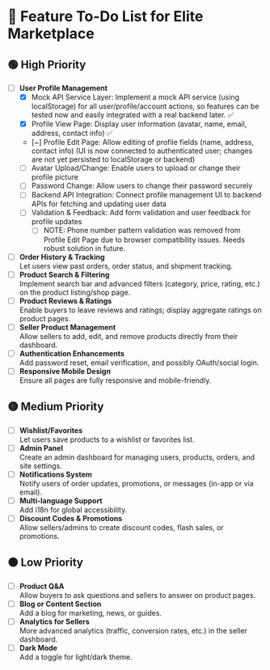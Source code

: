 # 📝 Feature To-Do List for Elite Marketplace

## 🟢 High Priority
- [ ] **User Profile Management**
  - [x] Mock API Service Layer: Implement a mock API service (using localStorage) for all user/profile/account actions, so features can be tested now and easily integrated with a real backend later. ✅
  - [x] Profile View Page: Display user information (avatar, name, email, address, contact info) ✅
  - [~] Profile Edit Page: Allow editing of profile fields (name, address, contact info) (UI is now connected to authenticated user; changes are not yet persisted to localStorage or backend)
  - [ ] Avatar Upload/Change: Enable users to upload or change their profile picture
  - [ ] Password Change: Allow users to change their password securely
  - [ ] Backend API Integration: Connect profile management UI to backend APIs for fetching and updating user data
  - [ ] Validation & Feedback: Add form validation and user feedback for profile updates
    - [ ] NOTE: Phone number pattern validation was removed from Profile Edit Page due to browser compatibility issues. Needs robust solution in future.
- [ ] **Order History & Tracking**  
  Let users view past orders, order status, and shipment tracking.
- [ ] **Product Search & Filtering**  
  Implement search bar and advanced filters (category, price, rating, etc.) on the product listing/shop page.
- [ ] **Product Reviews & Ratings**  
  Enable buyers to leave reviews and ratings; display aggregate ratings on product pages.
- [ ] **Seller Product Management**  
  Allow sellers to add, edit, and remove products directly from their dashboard.
- [ ] **Authentication Enhancements**  
  Add password reset, email verification, and possibly OAuth/social login.
- [ ] **Responsive Mobile Design**  
  Ensure all pages are fully responsive and mobile-friendly.

## 🟡 Medium Priority
- [ ] **Wishlist/Favorites**  
  Let users save products to a wishlist or favorites list.
- [ ] **Admin Panel**  
  Create an admin dashboard for managing users, products, orders, and site settings.
- [ ] **Notifications System**  
  Notify users of order updates, promotions, or messages (in-app or via email).
- [ ] **Multi-language Support**  
  Add i18n for global accessibility.
- [ ] **Discount Codes & Promotions**  
  Allow sellers/admins to create discount codes, flash sales, or promotions.

## 🟠 Low Priority
- [ ] **Product Q&A**  
  Allow buyers to ask questions and sellers to answer on product pages.
- [ ] **Blog or Content Section**  
  Add a blog for marketing, news, or guides.
- [ ] **Analytics for Sellers**  
  More advanced analytics (traffic, conversion rates, etc.) in the seller dashboard.
- [ ] **Dark Mode**  
  Add a toggle for light/dark theme.

